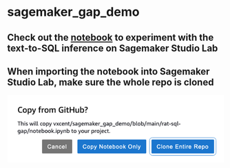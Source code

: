 # sagemaker_gap_demo
## Check out the [notebook](rat-sql-gap/notebook.ipynb) to experiment with the text-to-SQL inference on Sagemaker Studio Lab

## When importing the notebook into Sagemaker Studio Lab, make sure the whole repo is cloned
![Inference Process](cloning_process.png)
